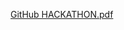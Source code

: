 [GitHub HACKATHON.pdf](https://github.com/gopikacshaji/cis-cek-hack/files/6669834/GitHub.HACKATHON.pdf)

